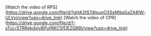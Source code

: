 [Watch the video of RPS] (https://drive.google.com/file/d/1gHA2tS7dIpuoO3SsNNqGaZA8IW-ULVxj/view?usp=drive_link)
[Watch the video of CPR] (https://drive.google.com/file/d/1-sTuLrS7RKekdxlvBPufRKC5fDEZQRBI/view?usp=drive_link)
